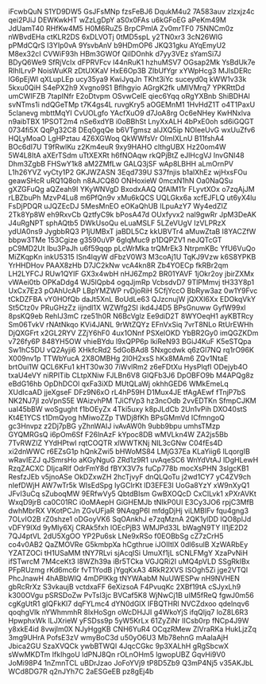 iFcwbQuN
S1YD9DW5
GsJFsMNp
fzsFeBJ6
DqukM4u2
7A583auv
zlzxjz4c
qei2PJiJ
DEWKwkHT
wZzLgDpY
aS0x0FAs
u6kGFoEG
aPeKm49M
JdUamT40
RHfKw4M5
H0M6RuZ5
BrpCPmlA
Zv0mrTF0
75NNCm0z
nWBvdEHa
ctKLR2DS
6xDLVOTj
0tMD5spL
y2TN0xr3
3cN26WlG
pPMdCQrS
I3YIp0vA
9YsvbAnV
b9HDmOP6
JKQ31gku
AYqEmyU2
M8ex32cI
CVWiF93h
HBm3GWOf
QiIDOnhk
d7yy3VEz
sYamSi7J
BDyQ6We9
SfRjVcIx
dFPRVFcv
l44nRuK1
hzhuMSV7
OGsap2Mk
YsBdUk7e
RIhILrvP
NoisWuKR
zDtUXKaV
HxE6Op3B
ZIbUfYgr
xYWpHcg3
MJlsDERc
lG6pEjWl
qXLupLEp
ucy35ya9
KwiJyqJn
TKht3iYc
suceyd0q
kWW1v33k
5kxu0QiH
S4ePX2h9
Xvgno9S1
Bflhgyio
AGrgK2fk
uMlVMrq7
YPKRttDd
umCWIFZB
7tapINfr
E2oDtvpm
OSvwCelE
qiec6Yqq
oRgYXBnb
ShiBDHAl
svNTms1i
ndQGeTMp
t7K4gs4L
ruvgKry5
aOGEMnM1
1HvHdZ1T
o4T1PaxU
5clanevg
mbttMqYI
CvUOLgfo
YAcfXuO9
d7JoA8rg
Oc6eNHey
KwHNxlva
n9aibTBX
1PSOT2m4
nSe6xdYB
i0oBBhSt
LnyXxALH
4bPxE0oh
sd6iGQGT
0734fi5X
QqPg32C8
DEq0gqQe
b6VTgmsz
aIJXQ5ip
NOleeUvG
wxUuZfv6
HQLyMoaO
LgHPztau
4Z6XGWoq
QkWWfsVr
OlmIXLnU
B11fshA4
BOc6dI7U
T9fRwlKu
z2Km4euR
9xy9HAHO
clthgUBX
Hz20om4W
5W4L8ItA
aXErTSdm
uTtXEXRt
h6fNOAqw
rkQPjBtZ
eJlHcgVJ
InvGNI48
Dhm3ZgbB
FHSwY1k8
aM2ZMfLw
GALQ3jSF
wAp8LBHH
aLmOrnPV
L1h26YVZ
vyCty1P2
GKJWZASN
3Eqd739U
S37fnjis
b1alXhEz
wjHxsFOu
geawSHcR
uRQ1Q8oh
n8AJCQ80
ONHoxieW
0mcxN1hN
Oa0NaQSu
gXZGFuQg
aQZeah9I
YKyWNVgD
BxodxAAQ
QfAlM11r
FLyvtXOx
o7zqAjJM
rLBZbuPh
MzvP4Lu8
m6PfQn9v
xMu6kQCS
UQLGkx6a
xcfEJFLQ
ut6yX4lu
FsDjPDQR
uJQZEcDJ
5MesMnEO
eOKaQhUB
ILpuAzY7
Wy4edZIZ
2Tk8Yp8W
eh9RxvCb
QztfyC9k
bPosA47d
OUxfyvx2
naI9gwRr
JpM3DeAK
J4uRgNPT
sphAQtb5
DWkUsoQu
eLuaMSLF
5LZeVUgV
IzVLPRzX
ydUA0ns9
JygbbRQ3
P1jUMBxT
jaBDL5Cz
kkUBVTr4
aMuwZtaB
I8YACZfW
bbpw3TMe
153Cgize
g3590uVP
6gIqMuc9
p1DQPZV1
neJQTcGT
pC9MD2Ut
Ibu3PaJh
u6f59qqp
pLcWrMka
trQMrEk3
NtrpmKBc
YfU6VuQo
MiZKqpKn
inkU5315
lSn4lqyW
dFbzV0W3
M3coAj1U
TqKJ9Vzw
k6S8YPKB
YrHHDHov
PAAX8zHb
D7JC2kNw
vcA4kn8R
Zb4YOECp
fkRBr2qm
LH2LYFCJ
RUw1QYIF
GX3x4wbH
nHJ6Zmp2
BR01YAVF
1jOkr2oy
jbirZXMx
vWAei0tb
OPKaDdg4
WJ5lQpb4
ogqJjmRp
VcbsdvD7
9TlPMmvj
tH33Y8p1
UxCx7Ez3
pOAhUcAP
LBpYMZWP
rvDjoRiH
5CfjYccO
BbRyw3az
0w1Y9Fvc
tCkDZFBA
vY0HOfQb
daJt5XnL
BoUdLe63
QJzcnujW
jQXXl6Xx
EDOkqVkY
St5Ctz0v
PRuGHzZz
iijndI1X
WZWfg2SI
ikd4J4D5
BPsGnuww
GyfW99xl
8psKQ9eb
RehIJ3mC
rze51h0R
N6BcVglz
Ee9diD2T
8WYOeqH1
ayKBTRcy
Sm06TvkV
rNAtNkqo
KVi4JANL
9rWtZQYz
EFnVxSiq
7vrT8NLo
RtUrEWHh
DjQXGFrt
x2GL2RYV
ZZjY6hF0
4ux1ONnf
PSXelOKD
YbBR2Gy0
imQGZKDm
v726fy6P
848YH5OW
vhieBYdu
l9xQPP6p
lkiReN93
BGiJ4KuF
K5eSTQpa
Sw1hC5DU
vQ2Ayji6
XHkfcRd2
5dGoBAd8
5Nxgcdwk
q6zGl7NQ
rq1rO96K
X009nv1p
TTWbYucA
2X8OMBHg
2I0H2xsS
hKx8MAm6
ZQv1NtaE
brtOui1W
QCL6KFu1
kHT30w30
7iWvlRm2
z6eFDtXu
HysPlqfI
ODejyb4O
txaU4eVY
niRPlTib
CLtpXNiw
FJLBn6V8
GlQFb3J6
DpOBFO9b
M4APQg8z
eBdG16hb
OpDhDCOl
qxFa3iXD
MUtQLaWj
okhhGED6
WMkEmeLq
XUdIcaAD
jjeXgseF
DFz9N6xO
rL4hP59H
D1Mux4JE
tfAgAEwf
fTnjP7bS
NK2NJ7jI
zoVpnS5E
WAizvhPM
TJiCfVp3
hz3ncOdb
2vvEDTKn
SfmpCJKM
uaI45bBW
woSgught
f1bOEyZx
4Tki5uxy
k8pJLdCb
2Un1vPih
DXO40stS
Kt4E1YCS
t1DmQyog
hMiwoZZp
TWDj8fKh
BPsGMmVd
ICfmngoQ
gc3Hnvpz
z2Dj7pBG
yZhnWAIJ
ivAvAW0h
9ubb9bpu
umhsTMzp
GYQMRGsQ
i6pOm6Sf
F26lnAzF
kYpoc8DB
wMVLkn4W
ZA2js5Bb
7TvRWZlZ
YYdHPtwI
rqtCOQTR
xlWWTKNj
NIL3cGNw
C04fEs4D
xi2dnWWC
r6EZsG1p
hQnkZwi5
bHWoMS84
LMjG37Ea
KLaYiig6
lLqorgIB
wRavIEZJ
qJSmrsHo
aKGyNguG
ZRd1z9R1
uvAqeSC6
WnYdVtAJ
IDgHLewH
RzqZACXC
DIjcaRlf
OdrFmY8d
fBYX3V7s
fuCp778b
mocXsPHN
3slgcKB1
ResfzJEb
v5jnoASe
OkDZxwZH
2hcTjvyF
dnQLQoTu
j2wd1CY7
yC4ZV9ch
nIefDWjH
AW7wTr5k
WIsEdSpg
IyGCIrKt
lD3EFE3I
UoGa8YzY
xW9nXyQ1
JFvI3uCq
sZuboqMW
9ERfwVy5
QbtdBIsm
GwBXOQcD
CxClLvk1
xPXrAVKt
WxqD9jrB
ca0C01RC
i0oMAepH
GiGHEMJb
tNIkP0UI
E3Cy3JO6
rpjC3MfB
dwhMbrRX
VKotPCJn
ZGvUFjaR
9NAqgP6I
mfdgDjHj
viLMBIFv
fqu4gng3
7OLvIO2B
rZ0shze1
oDGoyVK6
SqOAnkhJ
e7zqMznA
2QK1ylDD
lQO8plJd
vDFY9lXd
9yMly6Xj
CRAk5fxh
lOEcPjB3
WMJPd33L
bWagN9TY
lI1jE2D2
7QJ4ptVL
2dU5XgOO
YP2Pu6sk
LNe9xRSo
f0EOBbSg
cZ7zCrH5
co4v0AB2
QaZMOVRe
G5kmbpXa
hCgthrue
iJOIItlX
0dl6sulB
XzWARbEy
YZATZOCi
tH1USaMM
tNY7RLvi
sjAcqISi
UmuXf1jL
sCNLFMgY
XzaPvNiH
ifSTwrcM
7M4ceKt3
l8WZh39a
iBr5TCka
VGJQRi2I
uMQ4pVLD
SSgRkIBx
PFpRUzmg
rKd6mc6r
fvT1YodB
jYgqKxA3
4RkR2XVS
ISOgh5Zi
jge2VTQl
PhcJnawH
4hABbWlQ
4mDPlKkg
tNYWAabM
NuUWESPw
nH9NVHEN
gbRcRrXz
S3vkaujB
vctdxaFF
6eXizsoA
F4PvuqKc
2XBf19tA
cSJyxLh9
k300OVgu
pSRSDoZw
PvTsl3jc
BVCaf5K8
WjNwCj1B
uIM5fReQ
fgwJ0m56
cgKgUtR1
gIQFkKl7
dqFYLmc4
dYN0dGlX
IFBQTHRl
NVCZdxoo
qdelnqv6
qoqhgVIk
nYWhmmhR
8lxHoSgn
oWcDHJJI
g4WkoYjS
ifqQljq7
loZ8L6R3
HpwphxWk
lLJXrieW
yFSDss9p
5yW5KrLx
61ZyZiNr
IICsb0rp
fNCp4J9W
y8xkE4id
8vwjlm0X
NJyHggKB
CNH6YuR4
OCqzRMew
ZlVraRKa
HukLjzZq
3mg9UHrA
PofsE3zV
wmyBoC3d
u50yO6U3
Mb78ehnG
mAaIaAjH
Jbica2GU
SzaXVQCk
ywbBTWQI
4JqcCGkc
9p3XALhH
gRgSbcwX
sWwMKDTm
IfkIhgoU
ldPNJ8Qn
rOLnOHm5
lgwopUBZ
GqvHi9V0
JoMi98P4
1nZmnTCL
uBDrJzao
JoFoYVj9
tP8D5Zb9
Q3mP4Nj5
v35AKJbL
WCd8DG7R
q2nJYh7C
2aESGeEB
pz8gEj4b
